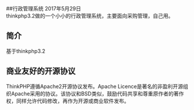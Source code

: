 ﻿##行政管理系统
2017年5月29日   
thinkphp3.2做的一个小小的行政管理系统，主要面向采购管理，自己用。


## 简介

基于thinkphp3.2


## 商业友好的开源协议

ThinkPHP遵循Apache2开源协议发布。Apache Licence是著名的非盈利开源组织Apache采用的协议。该协议和BSD类似，鼓励代码共享和尊重原作者的著作权，同样允许代码修改，再作为开源或商业软件发布。